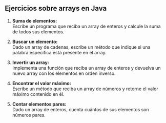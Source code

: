 ## Ejercicios sobre arrays en Java

1. **Suma de elementos:**  
   Escribe un programa que reciba un array de enteros y calcule la suma de todos sus elementos.

2. **Buscar un elemento:**  
   Dado un array de cadenas, escribe un método que indique si una palabra específica está presente en el array.

3. **Invertir un array:**  
   Implementa una función que reciba un array de enteros y devuelva un nuevo array con los elementos en orden inverso.

4. **Encontrar el valor máximo:**  
   Escribe un método que reciba un array de números y retorne el valor máximo contenido en él.

5. **Contar elementos pares:**  
   Dado un array de enteros, cuenta cuántos de sus elementos son números pares.
